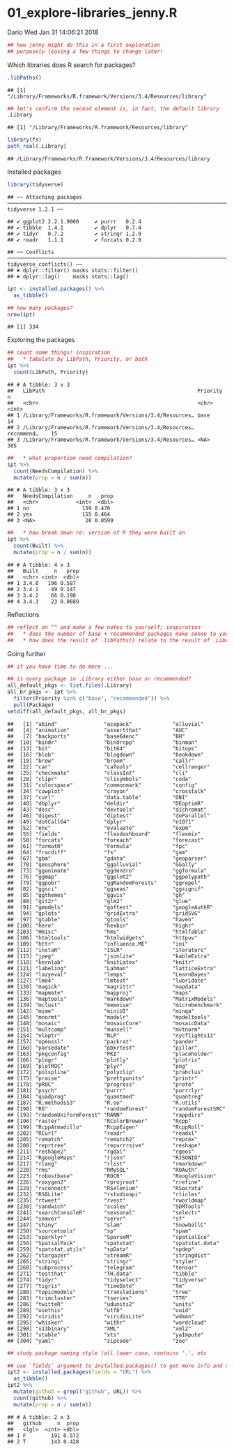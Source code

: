 01\_explore-libraries\_jenny.R
================
Dario
Wed Jan 31 14:06:21 2018

``` r
## how jenny might do this in a first exploration
## purposely leaving a few things to change later!
```

Which libraries does R search for packages?

``` r
.libPaths()
```

    ## [1] "/Library/Frameworks/R.framework/Versions/3.4/Resources/library"

``` r
## let's confirm the second element is, in fact, the default library
.Library
```

    ## [1] "/Library/Frameworks/R.framework/Resources/library"

``` r
library(fs)
path_real(.Library)
```

    ## /Library/Frameworks/R.framework/Versions/3.4/Resources/library

Installed packages

``` r
library(tidyverse)
```

    ## ── Attaching packages ─────────────────────────────────────────────────────────────────────────────────────── tidyverse 1.2.1 ──

    ## ✔ ggplot2 2.2.1.9000     ✔ purrr   0.2.4     
    ## ✔ tibble  1.4.1          ✔ dplyr   0.7.4     
    ## ✔ tidyr   0.7.2          ✔ stringr 1.2.0     
    ## ✔ readr   1.1.1          ✔ forcats 0.2.0

    ## ── Conflicts ────────────────────────────────────────────────────────────────────────────────────────── tidyverse_conflicts() ──
    ## ✖ dplyr::filter() masks stats::filter()
    ## ✖ dplyr::lag()    masks stats::lag()

``` r
ipt <- installed.packages() %>%
  as_tibble()

## how many packages?
nrow(ipt)
```

    ## [1] 334

Exploring the packages

``` r
## count some things! inspiration
##   * tabulate by LibPath, Priority, or both
ipt %>%
  count(LibPath, Priority)
```

    ## # A tibble: 3 x 3
    ##   LibPath                                                 Priority       n
    ##   <chr>                                                   <chr>      <int>
    ## 1 /Library/Frameworks/R.framework/Versions/3.4/Resources… base          14
    ## 2 /Library/Frameworks/R.framework/Versions/3.4/Resources… recommend…    15
    ## 3 /Library/Frameworks/R.framework/Versions/3.4/Resources… <NA>         305

``` r
##   * what proportion need compilation?
ipt %>%
  count(NeedsCompilation) %>%
  mutate(prop = n / sum(n))
```

    ## # A tibble: 3 x 3
    ##   NeedsCompilation     n   prop
    ##   <chr>            <int>  <dbl>
    ## 1 no                 159 0.476 
    ## 2 yes                155 0.464 
    ## 3 <NA>                20 0.0599

``` r
##   * how break down re: version of R they were built on
ipt %>%
  count(Built) %>%
  mutate(prop = n / sum(n))
```

    ## # A tibble: 4 x 3
    ##   Built     n   prop
    ##   <chr> <int>  <dbl>
    ## 1 3.4.0   196 0.587 
    ## 2 3.4.1    49 0.147 
    ## 3 3.4.2    66 0.198 
    ## 4 3.4.3    23 0.0689

Reflections

``` r
## reflect on ^^ and make a few notes to yourself; inspiration
##   * does the number of base + recommended packages make sense to you?
##   * how does the result of .libPaths() relate to the result of .Library?
```

Going further

``` r
## if you have time to do more ...

## is every package in .Library either base or recommended?
all_default_pkgs <- list.files(.Library)
all_br_pkgs <- ipt %>%
  filter(Priority %in% c("base", "recommended")) %>%
  pull(Package)
setdiff(all_default_pkgs, all_br_pkgs)
```

    ##   [1] "abind"               "acepack"             "alluvial"           
    ##   [4] "animation"           "assertthat"          "AUC"                
    ##   [7] "backports"           "base64enc"           "BH"                 
    ##  [10] "bindr"               "bindrcpp"            "binman"             
    ##  [13] "bit"                 "bit64"               "bitops"             
    ##  [16] "blob"                "blogdown"            "bookdown"           
    ##  [19] "brew"                "broom"               "callr"              
    ##  [22] "car"                 "caTools"             "cellranger"         
    ##  [25] "checkmate"           "classInt"            "cli"                
    ##  [28] "clipr"               "clisymbols"          "coda"               
    ##  [31] "colorspace"          "commonmark"          "config"             
    ##  [34] "cowplot"             "crayon"              "crosstalk"          
    ##  [37] "curl"                "data.table"          "DBI"                
    ##  [40] "dbplyr"              "deldir"              "DEoptimR"           
    ##  [43] "desc"                "devtools"            "dichromat"          
    ##  [46] "digest"              "diptest"             "doParallel"         
    ##  [49] "dotCall64"           "dplyr"               "e1071"              
    ##  [52] "enc"                 "evaluate"            "expm"               
    ##  [55] "fields"              "flexdashboard"       "flexmix"            
    ##  [58] "forcats"             "foreach"             "forecast"           
    ##  [61] "formatR"             "Formula"             "fpc"                
    ##  [64] "fracdiff"            "fs"                  "gam"                
    ##  [67] "gbm"                 "gdata"               "geoparser"          
    ##  [70] "geosphere"           "ggalluvial"          "GGally"             
    ##  [73] "gganimate"           "ggdendro"            "ggformula"          
    ##  [76] "ggmap"               "ggplot2"             "ggpolypath"         
    ##  [79] "ggpubr"              "ggRandomForests"     "ggrepel"            
    ##  [82] "ggsci"               "ggseas"              "ggsignif"           
    ##  [85] "ggthemes"            "ggvis"               "gh"                 
    ##  [88] "git2r"               "glm2"                "glue"               
    ##  [91] "gmodels"             "goftest"             "googleAuthR"        
    ##  [94] "gplots"              "gridExtra"           "gridSVG"            
    ##  [97] "gtable"              "gtools"              "haven"              
    ## [100] "here"                "hexbin"              "highr"              
    ## [103] "Hmisc"               "hms"                 "htmlTable"          
    ## [106] "htmltools"           "htmlwidgets"         "httpuv"             
    ## [109] "httr"                "influence.ME"        "ini"                
    ## [112] "instaR"              "ISLR"                "iterators"          
    ## [115] "jpeg"                "jsonlite"            "kableExtra"         
    ## [118] "kernlab"             "knitLatex"           "knitr"              
    ## [121] "labeling"            "Lahman"              "latticeExtra"       
    ## [124] "lazyeval"            "leaps"               "LearnBayes"         
    ## [127] "lme4"                "lmtest"              "lubridate"          
    ## [130] "magick"              "magrittr"            "mapdata"            
    ## [133] "mapmate"             "mapproj"             "maps"               
    ## [136] "maptools"            "markdown"            "MatrixModels"       
    ## [139] "mclust"              "memoise"             "microbenchmark"     
    ## [142] "mime"                "miniUI"              "minqa"              
    ## [145] "mnormt"              "modelr"              "modeltools"         
    ## [148] "mosaic"              "mosaicCore"          "mosaicData"         
    ## [151] "multcomp"            "munsell"             "mvtnorm"            
    ## [154] "nloptr"              "NLP"                 "nycflights13"       
    ## [157] "openssl"             "packrat"             "pander"             
    ## [160] "parsedate"           "pbkrtest"            "pillar"             
    ## [163] "pkgconfig"           "PKI"                 "placeholder"        
    ## [166] "plogr"               "plotly"              "plotrix"            
    ## [169] "plotROC"             "plyr"                "png"                
    ## [172] "polspline"           "polyclip"            "prabclus"           
    ## [175] "praise"              "prettyunits"         "printr"             
    ## [178] "pROC"                "progress"            "proto"              
    ## [181] "psych"               "purrr"               "purrrlyr"           
    ## [184] "quadprog"            "quantmod"            "quantreg"           
    ## [187] "R.methodsS3"         "R.oo"                "R.utils"            
    ## [190] "R6"                  "randomForest"        "randomForestSRC"    
    ## [193] "randomUniformForest" "RANN"                "rappdirs"           
    ## [196] "raster"              "RColorBrewer"        "Rcpp"               
    ## [199] "RcppArmadillo"       "RcppEigen"           "RcppRoll"           
    ## [202] "RCurl"               "readr"               "readxl"             
    ## [205] "rematch"             "rematch2"            "reprex"             
    ## [208] "reprtree"            "repurrrsive"         "reshape"            
    ## [211] "reshape2"            "rgdal"               "rgeos"              
    ## [214] "RgoogleMaps"         "rjson"               "RJSONIO"            
    ## [217] "rlang"               "rlist"               "rmarkdown"          
    ## [220] "rms"                 "RMySQL"              "ROAuth"             
    ## [223] "robustbase"          "ROCR"                "RoogleVision"       
    ## [226] "roxygen2"            "rprojroot"           "rrefine"            
    ## [229] "rsconnect"           "RSelenium"           "RSocrata"           
    ## [232] "RSQLite"             "rstudioapi"          "rticles"            
    ## [235] "rtweet"              "rvest"               "rworldmap"          
    ## [238] "sandwich"            "scales"              "SDMTools"           
    ## [241] "searchConsoleR"      "seasonal"            "selectr"            
    ## [244] "semver"              "servr"               "sf"                 
    ## [247] "shiny"               "slam"                "SnowballC"          
    ## [250] "sourcetools"         "sp"                  "spam"               
    ## [253] "sparklyr"            "SparseM"             "spatialEco"         
    ## [256] "SpatialPack"         "spatstat"            "spatstat.data"      
    ## [259] "spatstat.utils"      "spData"              "spdep"              
    ## [262] "stargazer"           "streamR"             "stringdist"         
    ## [265] "stringi"             "stringr"             "styler"             
    ## [268] "subprocess"          "telegram"            "tensor"             
    ## [271] "testthat"            "TH.data"             "tibble"             
    ## [274] "tidyr"               "tidyselect"          "tidyverse"          
    ## [277] "tigris"              "timeDate"            "tm"                 
    ## [280] "topicmodels"         "translations"        "tree"               
    ## [283] "trimcluster"         "tseries"             "TTR"                
    ## [286] "twitteR"             "udunits2"            "units"              
    ## [289] "usethis"             "utf8"                "uuid"               
    ## [292] "viridis"             "viridisLite"         "wdman"              
    ## [295] "whisker"             "withr"               "wordcloud"          
    ## [298] "x13binary"           "XML"                 "xml2"               
    ## [301] "xtable"              "xts"                 "yaImpute"           
    ## [304] "yaml"                "zipcode"             "zoo"

``` r
## study package naming style (all lower case, contains '.', etc

## use `fields` argument to installed.packages() to get more info and use it!
ipt2 <- installed.packages(fields = "URL") %>%
  as_tibble()
ipt2 %>%
  mutate(github = grepl("github", URL)) %>%
  count(github) %>%
  mutate(prop = n / sum(n))
```

    ## # A tibble: 2 x 3
    ##   github     n  prop
    ##   <lgl>  <int> <dbl>
    ## 1 F        191 0.572
    ## 2 T        143 0.428
